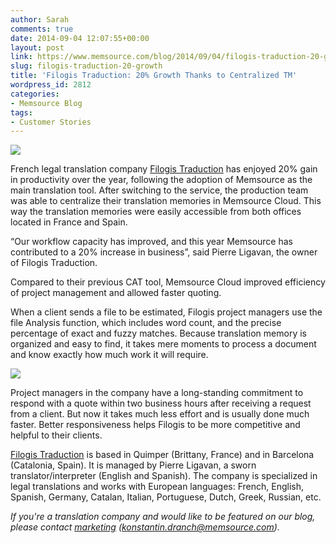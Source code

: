 ```yaml
---
author: Sarah
comments: true
date: 2014-09-04 12:07:55+00:00
layout: post
link: https://www.memsource.com/blog/2014/09/04/filogis-traduction-20-growth/
slug: filogis-traduction-20-growth
title: 'Filogis Traduction: 20% Growth Thanks to Centralized TM'
wordpress_id: 2812
categories:
- Memsource Blog
tags:
- Customer Stories
---
```


[![](/wp-content/uploads/2014/09/filogis-300x69.jpg)](http://www.filogis.com/)

French legal translation company [Filogis Traduction](http://www.filogis.com/) has enjoyed 20% gain in productivity over the year, following the adoption of Memsource as the main translation tool. <!-- more -->After switching to the service, the production team was able to centralize their translation memories in Memsource Cloud. This way the translation memories were easily accessible from both offices located in France and Spain.

“Our workflow capacity has improved, and this year Memsource has contributed to a 20% increase in business”, said Pierre Ligavan, the owner of Filogis Traduction.

Compared to their previous CAT tool, Memsource Cloud improved efficiency of project management and allowed faster quoting.

When a client sends a file to be estimated, Filogis project managers use the file Analysis function, which includes word count, and the precise percentage of exact and fuzzy matches. Because translation memory is organized and easy to find, it takes mere moments to process a document and know exactly how much work it will require.

[![](/wp-content/uploads/2014/09/analysis1.png)](/wp-content/uploads/2014/09/analysis1.png)



Project managers in the company have a long-standing commitment to respond with a quote within two business hours after receiving a request from a client. But now it takes much less effort and is usually done much faster. Better responsiveness helps Filogis to be more competitive and helpful to their clients.

[Filogis Traduction](http://www.filogis.com/) is based in Quimper (Brittany, France) and in Barcelona (Catalonia, Spain). It is managed by Pierre Ligavan, a sworn translator/interpreter (English and Spanish). The company is specialized in legal translations and works with European languages: French, English, Spanish, Germany, Catalan, Italian, Portuguese, Dutch, Greek, Russian, etc.


_If you're a translation company and would like to be featured on our blog, please contact [marketing](mailto:konstantin.dranch@memsource.com) (konstantin.dranch@memsource.com)._




